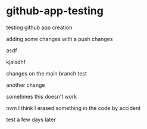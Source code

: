 # github-app-testing
testing github app creation


adding some changes with a push
changes


asdf

kjalsdhf


changes on the main branch test

another change

sometimes this doesn't work

nvm I think I erased something in the code by accident


test a few days later
